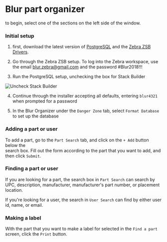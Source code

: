 # Blur part organizer

to begin, select one of the sections on the left side of the window.

### Initial setup

1. first, download the latest version of [PostgreSQL](https://www.enterprisedb.com/downloads/postgres-postgresql-downloads)
and the [Zebra ZSB Drivers](https://zsbportal.zebra.com/apps). 

2. Go through the Zebra ZSB setup. To log into the Zebra workspace,
use the email blur.zebra@gmail.com and the password #Blur2018!!!

3. Run the PostgreSQL setup, unchecking the box for Stack Builder

![Uncheck Stack Builder](https://i.ibb.co/VvpzbCF/stackbuilder.png)

4. Continue through the installer accepting all defaults, entering `blur4321` when 
prompted for a password

5. In the Blur Organizer under the `Danger Zone` tab, select `Format Database` to
set up the database

### Adding a part or user

To add a part, go to the `Part Search` tab, and click on the `+ Add` button below the     
search box. Fill out the form according to the part that you want to add, and then click
`Submit`.

### Finding a part or user

If you are looking for a part, the search box in `Part Search` can search by UPC, description,
manufacturer, manufacturer's part number, or placement location.

If you're looking for a user, the search in `User Search` can find by either user id, name, 
or email.

### Making a label

With the part that you want to make a label for selected in the `Find a part` screen, click 
the `Print` button.
